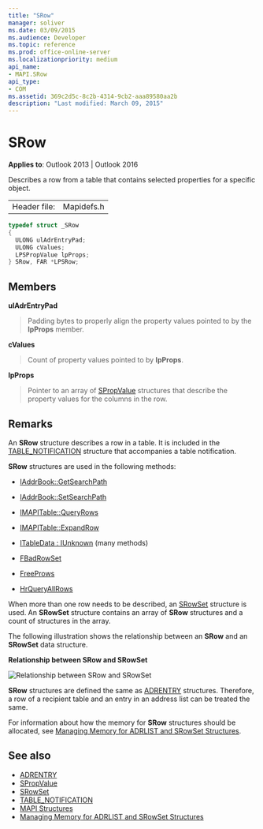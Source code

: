 ```yaml
---
title: "SRow"
manager: soliver
ms.date: 03/09/2015
ms.audience: Developer
ms.topic: reference
ms.prod: office-online-server
ms.localizationpriority: medium
api_name:
- MAPI.SRow
api_type:
- COM
ms.assetid: 369c2d5c-8c2b-4314-9cb2-aaa89580aa2b
description: "Last modified: March 09, 2015"
---
```


# SRow

**Applies to**: Outlook 2013 | Outlook 2016 
  
Describes a row from a table that contains selected properties for a specific object. 
  
|||
|:-----|:-----|
|Header file:  <br/> |Mapidefs.h  <br/> |
   
```cpp
typedef struct _SRow
{
  ULONG ulAdrEntryPad;
  ULONG cValues;
  LPSPropValue lpProps;
} SRow, FAR *LPSRow;

```

## Members

**ulAdrEntryPad**
  
> Padding bytes to properly align the property values pointed to by the **lpProps** member. 
    
**cValues**
  
> Count of property values pointed to by **lpProps**. 
    
**lpProps**
  
> Pointer to an array of [SPropValue](spropvalue.md) structures that describe the property values for the columns in the row. 
    
## Remarks

An **SRow** structure describes a row in a table. It is included in the [TABLE_NOTIFICATION](table_notification.md) structure that accompanies a table notification. 
  
**SRow** structures are used in the following methods: 
  
- [IAddrBook::GetSearchPath](iaddrbook-getsearchpath.md)
    
- [IAddrBook::SetSearchPath](iaddrbook-setsearchpath.md)
    
- [IMAPITable::QueryRows](imapitable-queryrows.md)
    
- [IMAPITable::ExpandRow](imapitable-expandrow.md)
    
- [ITableData : IUnknown](itabledataiunknown.md) (many methods) 
    
- [FBadRowSet](fbadrowset.md)
    
- [FreeProws](freeprows.md)
    
- [HrQueryAllRows](hrqueryallrows.md)
    
When more than one row needs to be described, an [SRowSet](srowset.md) structure is used. An **SRowSet** structure contains an array of **SRow** structures and a count of structures in the array. 
  
The following illustration shows the relationship between an **SRow** and an **SRowSet** data structure. 
  
**Relationship between SRow and SRowSet**
  
![Relationship between SRow and SRowSet](media/amapi_17.gif "Relationship between SRow and SRowSet")
  
**SRow** structures are defined the same as [ADRENTRY](adrentry.md) structures. Therefore, a row of a recipient table and an entry in an address list can be treated the same. 
  
For information about how the memory for **SRow** structures should be allocated, see [Managing Memory for ADRLIST and SRowSet Structures](managing-memory-for-adrlist-and-srowset-structures.md).
  
## See also

- [ADRENTRY](adrentry.md)
- [SPropValue](spropvalue.md)
- [SRowSet](srowset.md)
- [TABLE_NOTIFICATION](table_notification.md)
- [MAPI Structures](mapi-structures.md)
- [Managing Memory for ADRLIST and SRowSet Structures](managing-memory-for-adrlist-and-srowset-structures.md)

